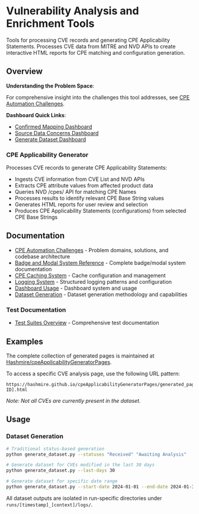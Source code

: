 # Vulnerability Analysis and Enrichment Tools

Tools for processing CVE records and generating CPE Applicability Statements. Processes CVE data from MITRE and NVD APIs to create interactive HTML reports for CPE matching and configuration generation.

## Overview

**Understanding the Problem Space**:

For comprehensive insight into the challenges this tool addresses, see [CPE Automation Challenges](documentation/cpe_automation_challenges.md).

**Dashboard Quick Links**:  

- [Confirmed Mapping Dashboard](https://hashmire.github.io/Analysis_Tools/dashboards/confirmedMappingDashboard.html)
- [Source Data Concerns Dashboard](https://hashmire.github.io/Analysis_Tools/dashboards/sourceDataConcernDashboard.html)
- [Generate Dataset Dashboard](https://hashmire.github.io/Analysis_Tools/dashboards/generateDatasetDashboard.html)

### CPE Applicability Generator

Processes CVE records to generate CPE Applicability Statements:

- Ingests CVE information from CVE List and NVD APIs
- Extracts CPE attribute values from affected product data
- Queries NVD /cpes/ API for matching CPE Names
- Processes results to identify relevant CPE Base String values
- Generates HTML reports for user review and selection
- Produces CPE Applicability Statements (configurations) from selected CPE Base Strings


## Documentation

- [CPE Automation Challenges](documentation/cpe_automation_challenges.md) - Problem domains, solutions, and codebase architecture
- [Badge and Modal System Reference](documentation/badge_modal_system_reference.md) - Complete badge/modal system documentation
- [CPE Caching System](documentation/cpes_api_caching_system.md) - Cache configuration and management
- [Logging System](documentation/logging_system.md) - Structured logging patterns and configuration
- [Dashboard Usage](documentation/dashboard_usage.md) - Dashboard system and usage
- [Dataset Generation](documentation/dataset_generation.md) - Dataset generation methodology and capabilities

### Test Documentation

- [Test Suites Overview](documentation/README.md) - Comprehensive test documentation

## Examples

The complete collection of generated pages is maintained at [Hashmire/cpeApplicabilityGeneratorPages](https://github.com/Hashmire/cpeApplicabilityGeneratorPages).  

To access a specific CVE analysis page, use the following URL pattern:

```text
https://hashmire.github.io/cpeApplicabilityGeneratorPages/generated_pages/[CVE-ID].html
```

_Note: Not all CVEs are currently present in the dataset._

## Usage


### Dataset Generation

```bash
# Traditional status-based generation
python generate_dataset.py --statuses "Received" "Awaiting Analysis"

# Generate dataset for CVEs modified in the last 30 days
python generate_dataset.py --last-days 30

# Generate dataset for specific date range
python generate_dataset.py --start-date 2024-01-01 --end-date 2024-01-31
```

All dataset outputs are isolated in run-specific directories under `runs/[timestamp]_[context]/logs/`.

